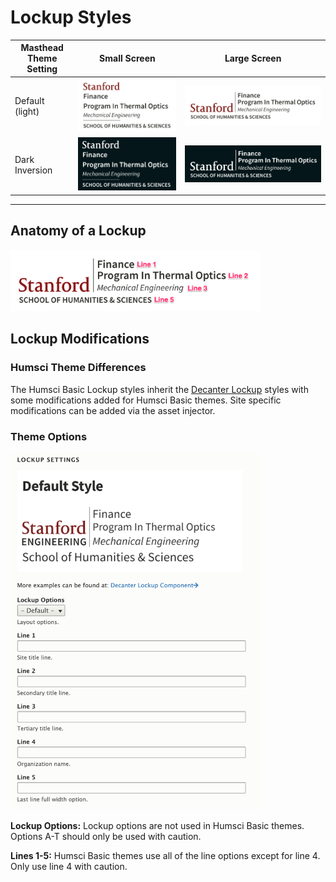 # Lockup Styles

| Masthead Theme Setting | Small Screen | Large Screen |
| ---------------------- | ------------ | ------------ |
| Default (light) | ![Default Small Screen] | ![Default Large Screen] |
| Dark Inversion | ![Default Small Screen Dark Inversion] | ![Default Large Screen Dark Inversion] |

[Default Small Screen]: ./images/lockup-styles/default-small-screen.png
[Default Large Screen]: ./images/lockup-styles/default-large-screen.png
[Default Small Screen Dark Inversion]: ./images/lockup-styles/default-small-screen-dark-inversion.png
[Default Large Screen Dark Inversion]: ./images/lockup-styles/default-large-screen-dark-inversion.png

---

## Anatomy of a Lockup

<img src="./images/lockup-styles/lockup-anatomy.png" alt="Lockup Anatomy" width="400" />

## Lockup Modifications

### Humsci Theme Differences

The Humsci Basic Lockup styles inherit the [Decanter Lockup](https://decanter.stanford.edu/component/identity-lockup/) styles with some modifications added for Humsci Basic themes. Site specific modifications can be added via the asset injector.

### Theme Options

<img src="./images/lockup-styles/lockup-theme-settings.png" alt="Lockup Theme Settings"  width="400" />

**Lockup Options:** Lockup options are not used in Humsci Basic themes. Options A-T should only be used with caution.

**Lines 1-5:** Humsci Basic themes use all of the line options except for line 4. Only use line 4 with caution.
